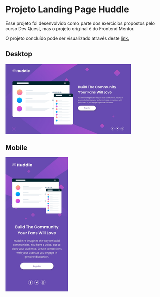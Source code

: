 # Projeto Landing Page Huddle


Esse projeto foi desenvolvido como parte dos exercícios propostos pelo curso Dev Quest, mas o projeto original é do Frontend Mentor.


O projeto concluído pode ser visualizado através deste [link.](https://nataliabrunelli.github.io/dev-quest-huddle/)


## Desktop 

<img src="./src/design/desktop-design.jpg" style="width: 400px">


## Mobile

<img src="./src/design/mobile-design.jpg" style="width: 200px">
